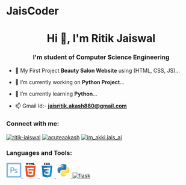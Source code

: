 # JaisCoder
<h1 align="center">Hi 👋, I'm Ritik Jaiswal</h1>
<h3 align="center">I'm student of Computer Science Engineering</h3>

- 📄   My First Project **Beauty Salon Website** using (HTML, CSS, JS)...

- 🔭   I’m currently working on **Python Project**...

- 🌱   I’m currently learning **Python**...

- 📫   Gmail Id:- **jaisritik.akash880@gmail.com**


<h3 align="left">Connect with me:</h3>
<p align="left">
<a href="https://linkedin.com/in/ritik-jaiswal" target="blank"><img align="center" src="https://raw.githubusercontent.com/rahuldkjain/github-profile-readme-generator/master/src/images/icons/Social/linked-in-alt.svg" alt="ritik-jaiswal" height="30" width="40" /></a>
<a href="https://fb.com/acuteaakash" target="blank"><img align="center" src="https://raw.githubusercontent.com/rahuldkjain/github-profile-readme-generator/master/src/images/icons/Social/facebook.svg" alt="acuteaakash" height="30" width="40" /></a>
<a href="https://instagram.com/im_akki.jais_aj" target="blank"><img align="center" src="https://raw.githubusercontent.com/rahuldkjain/github-profile-readme-generator/master/src/images/icons/Social/instagram.svg" alt="im_akki.jais_aj" height="30" width="40" /></a>
</p>

<h3 align="left">Languages and Tools:</h3>
<p align="left">
<a href="https://www.photoshop.com/en" target="_blank" rel="noreferrer"> <img src="https://raw.githubusercontent.com/devicons/devicon/master/icons/photoshop/photoshop-line.svg" alt="photoshop" width="40" height="40"/> </a>
<a href="https://www.w3.org/html/" target="_blank" rel="noreferrer"> <img src="https://raw.githubusercontent.com/devicons/devicon/master/icons/html5/html5-original-wordmark.svg" alt="html5" width="40" height="40"/> </a> 
<a href="https://www.w3schools.com/css/" target="_blank" rel="noreferrer"> <img src="https://raw.githubusercontent.com/devicons/devicon/master/icons/css3/css3-original-wordmark.svg" alt="css3" width="40" height="40"/> </a>  
<a href="https://www.python.org" target="_blank" rel="noreferrer"> <img src="https://raw.githubusercontent.com/devicons/devicon/master/icons/python/python-original.svg" alt="python" width="40" height="40"/> </a> 
<a href="https://flask.palletsprojects.com/" target="_blank" rel="noreferrer"> <img src="https://www.vectorlogo.zone/logos/pocoo_flask/pocoo_flask-icon.svg" alt="flask" width="40" height="40"/> </a></p>
